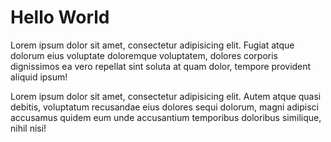 # Hello World

Lorem ipsum dolor sit amet, consectetur adipisicing elit. Fugiat atque dolorum eius voluptate doloremque voluptatem, dolores corporis dignissimos ea vero repellat sint soluta at quam dolor, tempore provident aliquid ipsum!

Lorem ipsum dolor sit amet, consectetur adipisicing elit. Autem atque quasi debitis, voluptatum recusandae eius dolores sequi dolorum, magni adipisci accusamus quidem eum unde accusantium temporibus doloribus similique, nihil nisi!